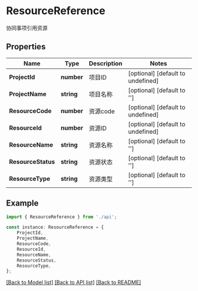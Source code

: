# ResourceReference

协同事项引用资源

## Properties

Name | Type | Description | Notes
------------ | ------------- | ------------- | -------------
**ProjectId** | **number** | 项目ID | [optional] [default to undefined]
**ProjectName** | **string** | 项目名称 | [optional] [default to '']
**ResourceCode** | **number** | 资源code | [optional] [default to undefined]
**ResourceId** | **number** | 资源ID | [optional] [default to undefined]
**ResourceName** | **string** | 资源名称 | [optional] [default to '']
**ResourceStatus** | **string** | 资源状态 | [optional] [default to '']
**ResourceType** | **string** | 资源类型 | [optional] [default to '']

## Example

```typescript
import { ResourceReference } from './api';

const instance: ResourceReference = {
    ProjectId,
    ProjectName,
    ResourceCode,
    ResourceId,
    ResourceName,
    ResourceStatus,
    ResourceType,
};
```

[[Back to Model list]](../README.md#documentation-for-models) [[Back to API list]](../README.md#documentation-for-api-endpoints) [[Back to README]](../README.md)
